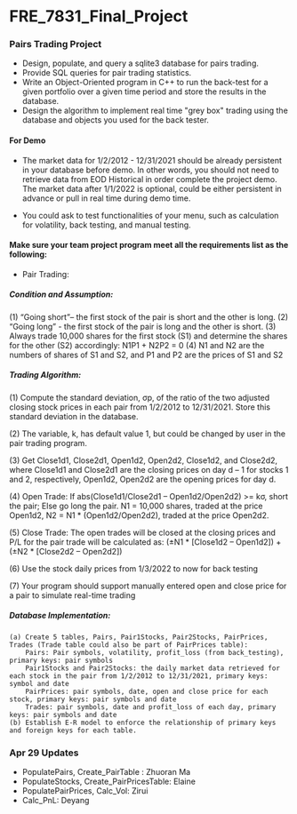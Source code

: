 # FRE_7831_Final_Project

### Pairs Trading Project
- Design, populate, and query a sqlite3 database for pairs trading.
- Provide SQL queries for pair trading statistics.
- Write an Object-Oriented program in C++ to run the back-test for a given portfolio over a given time period and store the results in the database.
- Design the algorithm to implement real time "grey box" trading using the database and objects you used for the back tester.

#### For Demo

- The market data for 1/2/2012 - 12/31/2021 should be already persistent in your database before demo. In other words, you should not need to retrieve data from EOD Historical in order complete the project demo. The market data after 1/1/2022 is optional, could be either persistent in advance or pull in real time during demo time.

- You could ask to test functionalities of your menu, such as calculation for volatility, back testing, and manual testing.

#### Make sure your team project program meet all the requirements list as the following:

- Pair Trading:

##### Condition and Assumption:
(1) “Going short”– the first stock of the pair is short and the other is long. 
(2) “Going long” - the first stock of the pair is long and the other is short.
(3) Always trade 10,000 shares for the first stock (S1) and determine the shares for the other (S2) accordingly: N1P1 + N2P2 = 0
(4) N1 and N2 are the numbers of shares of S1 and S2, and P1 and P2 are the prices of S1 and S2

##### Trading Algorithm:
(1) Compute the standard deviation, σp, of the ratio of the two adjusted closing stock prices in each pair from 1/2/2012 to 12/31/2021. 
Store this standard deviation in the database.

(2) The variable, k, has default value 1, but could be changed by user in the pair trading program.

(3) Get Close1d1, Close2d1, Open1d2, Open2d2, Close1d2, and Close2d2, where Close1d1 and Close2d1 are the closing prices on day d – 1 for stocks 1 and 2, respectively, Open1d2, Open2d2 are the opening prices for day d.

(4) Open Trade:
    If abs(Close1d1/Close2d1 – Open1d2/Open2d2) >= kσ, 
        short the pair;
    Else go long the pair.
    N1 = 10,000 shares, traded at the price Open1d2, 
    N2 = N1 * (Open1d2/Open2d2), traded at the price Open2d2.

(5) Close Trade:
    The open trades will be closed at the closing prices and P/L for the pair trade will be calculated as:
        (±N1 * [Close1d2 – Open1d2]) + 
        (±N2 * [Close2d2 – Open2d2])

(6) Use the stock daily prices from 1/3/2022 to now for back testing

(7) Your program should support manually entered open and close price for a pair to simulate real-time trading

##### Database Implementation:
    (a) Create 5 tables, Pairs, Pair1Stocks, Pair2Stocks, PairPrices, Trades (Trade table could also be part of PairPrices table):
        Pairs: Pair symbols, volatility, profit_loss (from back_testing),  primary keys: pair symbols
        Pair1Stocks and Pair2Stocks: the daily market data retrieved for each stock in the pair from 1/2/2012 to 12/31/2021, primary keys: symbol and date
        PairPrices: pair symbols, date, open and close price for each stock, primary keys: pair symbols and date
        Trades: pair symbols, date and profit_loss of each day, primary keys: pair symbols and date
    (b) Establish E-R model to enforce the relationship of primary keys and foreign keys for each table.

### Apr 29 Updates
- PopulatePairs, Create_PairTable : Zhuoran Ma
- PopulateStocks, Create_PairPricesTable: Elaine
- PopulatePairPrices, Calc_Vol: Zirui
- Calc_PnL: Deyang
